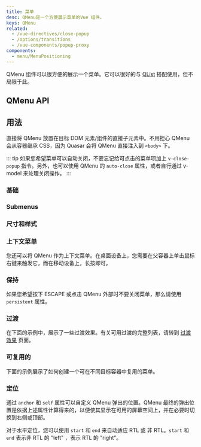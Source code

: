 ```yaml
---
title: 菜单
desc: QMenu是一个方便展示菜单的Vue 组件。
keys: QMenu
related:
  - /vue-directives/close-popup
  - /options/transitions
  - /vue-components/popup-proxy
components:
  - menu/MenuPositioning
---
```


QMenu 组件可以很方便的展示一个菜单。它可以很好的与 [QList](/vue-components/list-and-list-items) 搭配使用，但不局限于此。

## QMenu API

<doc-api file="QMenu" />

## 用法

直接将 QMenu 放置在目标 DOM 元素/组件的直接子元素中。不用担心 QMenu 会从容器继承 CSS，因为 Quasar 会将 QMenu 直接注入到 `<body>` 下。

::: tip
如果您希望菜单可以自动关闭，不要忘记给可点击的菜单项加上 `v-close-popup` 指令。另外，也可以使用 QMenu 的 `auto-close` 属性，或者自行通过 v-model 来处理关闭操作。
:::

### 基础

<doc-example title="基础" file="QMenu/Basic" />

<doc-example title="自定义内容" file="QMenu/VariousContent" />

<doc-example title="通过 v-model 开关" file="QMenu/VModel" />

### Submenus

<doc-example title="嵌套菜单" file="QMenu/MenuInMenu" />

### 尺寸和样式

<doc-example title="尺寸" file="QMenu/Sizing" />

<doc-example title="样式" file="QMenu/Style" />

### 上下文菜单

您还可以将 QMenu 作为上下文菜单。在桌面设备上，您需要在父容器上单击鼠标右键来触发它，而在移动设备上，长按即可。

<doc-example title="上下文菜单" file="QMenu/ContextMenu" />

### 保持

如果您希望按下 ESCAPE 或点击 QMenu 外部时不要关闭菜单，那么请使用 `persistent` 属性。

<doc-example title="保持" file="QMenu/Persistent" />

### 过渡

在下面的示例中，展示了一些过渡效果。有关可用过渡的完整列表，请转到 [过渡效果](/options/transitions) 页面。

<doc-example title="过渡效果示例" file="QMenu/Transitions" />

### 可复用的

下面的示例展示了如何创建一个可在不同目标容器中复用的菜单。

<doc-example title="可复用的" file="QMenu/Target" />

### 定位

<doc-example title="定位示例" file="QMenu/Positions" />

通过 `anchor` 和 `self` 属性可以自定义 QMenu 弹出的位置。QMenu 最终的弹出位置是依据上述属性计算得来的，以便使其显示在可用的屏幕空间上，并在必要时切换到右侧或顶部。

对于水平定位，您可以使用 `start` 和 `end` 来自动适应 RTL 或 非 RTL。`start` 和 `end` 表示非 RTL 的 "left" ，表示 RTL 的 "right"。

<menu-positioning />
